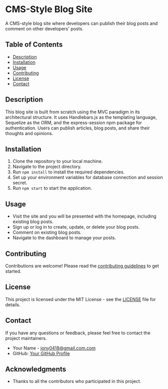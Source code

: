 # CMS-Style Blog Site

A CMS-style blog site where developers can publish their blog posts and comment on other developers' posts.

## Table of Contents

- [Description](#description)
- [Installation](#installation)
- [Usage](#usage)
- [Contributing](#contributing)
- [License](#license)
- [Contact](#contact)

## Description

This blog site is built from scratch using the MVC paradigm in its architectural structure. It uses Handlebars.js as the templating language, Sequelize as the ORM, and the express-session npm package for authentication. Users can publish articles, blog posts, and share their thoughts and opinions.

## Installation

1. Clone the repository to your local machine.
2. Navigate to the project directory.
3. Run `npm install` to install the required dependencies.
4. Set up your environment variables for database connection and session secret.
5. Run `npm start` to start the application.

## Usage

- Visit the site and you will be presented with the homepage, including existing blog posts.
- Sign up or log in to create, update, or delete your blog posts.
- Comment on existing blog posts.
- Navigate to the dashboard to manage your posts.

## Contributing

Contributions are welcome! Please read the [contributing guidelines](CONTRIBUTING.md) to get started.

## License

This project is licensed under the MIT License - see the [LICENSE](LICENSE) file for details.

## Contact

If you have any questions or feedback, please feel free to contact the project maintainers.

- Your Name - [jony0418@gmail.com.com](mailto:jony0418@gmail.com)
- GitHub: [Your GitHub Profile](https://github.com/jony0418)

## Acknowledgments

- Thanks to all the contributors who participated in this project.

